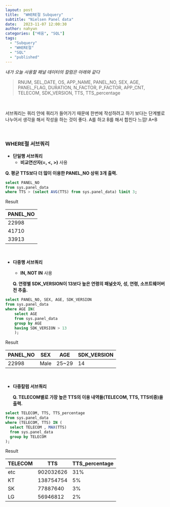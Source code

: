 ```yaml
---
layout: post
title:  "WHERE절 Subquery"
subtitle: "Nielsen Panel data"
date:   2023-11-07 12:00:30
author: nahyun
categories: ["배움", "SQL"]
tags:
  - "Subquery"
  - "WHERE절"
  - "SQL"
  - "published"
---
```




*내가 오늘 사용할 패널 데이터의 칼럼은 아래와 같다*

>RNUM, SEL_DATE, OS, APP_NAME, PANEL_NO, SEX, AGE, PANEL_FLAG, DURATION, N_FACTOR, P_FACTOR, APP_CNT, TELECOM, SDK_VERSION, TTS, TTS_percentage


<br>

서브쿼리는 쿼리 안에 쿼리가 들어가기 때문에 한번에 작성하려고 하기 보다는 단계별로 나누어서 생각을 해서 작성을 하는 것이 좋다. A를 하고 B를 해서 합친다 느낌! A+B

<br>

### WHERE절 서브쿼리

- **단일행 서브쿼리**
  - **비교연산자(=, <, >)** 사용

**Q. 평균 TTS보다 더 많이 이용한 PANEL_NO 상위 3개 출력.**

```SQL
select PANEL_NO 
from sys.panel_data
where TTS > (select AVG(TTS) from sys.panel_data) limit 3;
``````

Result

|PANEL_NO|
|---|
|22998|
|41710|
|33913|


<br>

- **다중행 서브쿼리**
  - **IN, NOT IN** 사용

  **Q. 연령별 SDK_VERSION이 13보다 높은 연령의 패널숫자, 성, 연령, 소프트웨어버전 추출.**

```SQL
select PANEL_NO, SEX, AGE, SDK_VERSION 
from sys.panel_data
where AGE IN(
	select AGE
	from sys.panel_data
	group by AGE
	having SDK_VERSION > 13
	);
``````
Result

|PANEL_NO|SEX|AGE|SDK_VERSION|
|---|---|---|---|
|22998|Male|25~29|14|


<br>

- **다중칼럼 서브쿼리**

  **Q. TELECOM별로 가장 높은 TTS의 이용 내역들(TELECOM, TTS, TTS비중)을 출력.**

```SQL
select TELECOM, TTS, TTS_percentage 
from sys.panel_data
where (TELECOM, TTS) IN (
  select TELECOM , MAX(TTS)
  from sys.panel_data
  group by TELECOM 
);
``````

Result


|TELECOM|TTS|TTS_percentage|
|---|---|---|
etc|902032626|31%
KT|138754754|5%
SK|77887640|3%
LG|56946812|2%